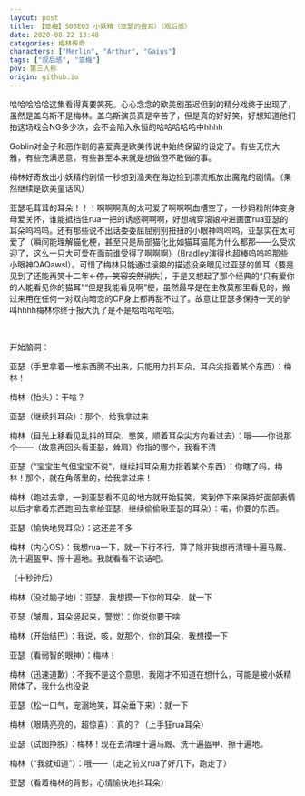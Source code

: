 ```yaml
---
layout: post
title: 【亚梅】S03E03 小妖精（亚瑟的兽耳）（观后感）
date: 2020-08-22 13:48
categories: 梅林传奇
characters: ["Merlin", "Arthur", "Gaius"]
tags: ["观后感", "亚梅"]
pov: 第三人称
origin: github.io
---
```


哈哈哈哈哈这集看得真要笑死。心心念念的欧美剧虽迟但到的精分戏终于出现了，虽然是盖乌斯不是梅林。盖乌斯演员真是辛苦了，但是真的好好笑，好想知道他们拍这场戏会NG多少次，会不会陷入永恒的哈哈哈哈哈中hhhh

Goblin对金子和恶作剧的喜爱真是欧美传说中始终保留的设定了。有些无伤大雅，有些充满恶意，有些甚至本来就是想做但不敢做的事。

梅林好奇放出小妖精的剧情一秒想到渔夫在海边捡到漂流瓶放出魔鬼的剧情。（果然继续是欧美童话风）

亚瑟毛茸茸的耳朵！！！啊啊啊真的太可爱了啊啊啊血槽空了，一秒妈粉附体变身母爱关怀，谁能抵挡住rua一把的诱惑啊啊啊，好想魂穿滚娘冲进画面rua亚瑟的耳朵呜呜呜。还有那些说不出话委委屈屈别别扭扭的小眼神呜呜呜，亚瑟实在太可爱了（瞬间能理解猫化梗，甚至只是局部猫化比如猫耳猫尾为什么都那——么受欢迎了，这么一只大可爱在面前谁受得了啊啊啊）（Bradley演得也超棒呜呜呜那些小眼神QAQawsl）。可惜了梅林只能通过滚娘的描述没亲眼见过亚瑟的兽耳（要是见到了还能再笑十二年←~~停，笑容突然消失~~），于是又想起了那个经典的“只有爱你的人能看见你的猫耳”“但是我能看见啊”梗，虽然最早是在主教莫那里看见的，搬过来用在任何一对双向暗恋的CP身上都再甜不过了。故意让亚瑟多保持一天的驴叫hhhh梅林你终于报大仇了是不是哈哈哈哈哈。

<br>

开始脑洞：

亚瑟（手里拿着一堆东西腾不出来，只能用力抖耳朵，耳朵尖指着某个东西）：梅林！

梅林（抬头）：干啥？

亚瑟（继续抖耳朵）：那个，给我拿过来

梅林（目光上移看见乱抖的耳朵，憋笑，顺着耳朵尖方向看过去）：哦——你说那个——（故意再回头看亚瑟，耸肩）你指的哪个，我看不清

亚瑟（“宝宝生气但宝宝不说”，继续抖耳朵用力指着某个东西）：你瞎了吗，梅林！那个，就在角落里的，给我拿过来！

梅林（跑过去拿，一到亚瑟看不见的地方就开始狂笑，笑到停下来保持好面部表情以后才拿着东西跑回去拿给亚瑟，继续偷偷瞅亚瑟的耳朵）：喏，你要的东西。

亚瑟（愉快地晃耳朵）：这还差不多

梅林（内心OS）：我想rua一下，就一下行不行，算了除非我想再清理十遍马厩、洗十遍盔甲、擦十遍地。我就看看不说话吧。

（十秒钟后）

梅林（没过脑子地）：亚瑟，我想摸一下你的耳朵，就一下

亚瑟（皱眉，耳朵竖起来，警觉）：你说你要干啥

梅林（开始结巴）：我说，咳，就那个，你的耳朵，我想摸一下

亚瑟（看弱智的眼神）：梅林！

梅林（迅速道歉）：不我不是这个意思，我刚才不知道在想什么，可能是被小妖精附体了，我什么也没说

亚瑟（松一口气，宠溺地笑，耳朵垂下来）：就一下

梅林（眼睛亮亮的，超惊喜）：真的？（上手狂rua耳朵）

亚瑟（试图挣脱）：梅林！现在去清理十遍马厩、洗十遍盔甲、擦十遍地。

梅林（“我就知道”）：哦——（走之前又rua了好几下，跑走了）

亚瑟（看着梅林的背影，心情愉快地抖耳朵）